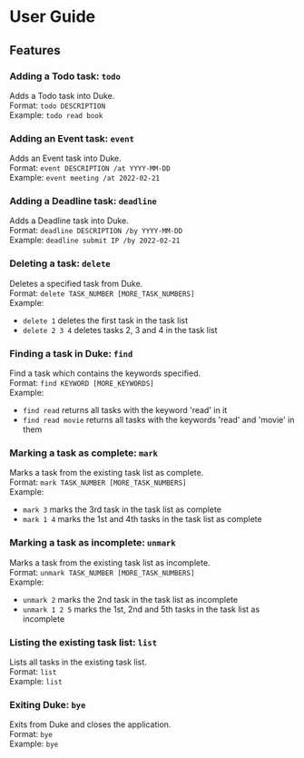 # User Guide

## Features 

### Adding a Todo task: `todo`
Adds a Todo task into Duke.   
Format: `todo DESCRIPTION`  
Example: `todo read book`

### Adding an Event task: `event`  
Adds an Event task into Duke.  
Format: `event DESCRIPTION /at YYYY-MM-DD`  
Example: `event meeting /at 2022-02-21`

### Adding a Deadline task: `deadline`  
Adds a Deadline task into Duke.  
Format: `deadline DESCRIPTION /by YYYY-MM-DD`  
Example: `deadline submit IP /by 2022-02-21`

### Deleting a task: `delete`  
Deletes a specified task from Duke.  
Format: `delete TASK_NUMBER [MORE_TASK_NUMBERS]`   
Example: 
- `delete 1` deletes the first task in the task list
- `delete 2 3 4` deletes tasks 2, 3 and 4 in the task list

### Finding a task in Duke: `find`  
Find a task which contains the keywords specified.  
Format: `find KEYWORD [MORE_KEYWORDS]`  
Example: 
- `find read` returns all tasks with the keyword 'read' in it
- `find read movie` returns all tasks with the keywords 'read' and 'movie' in them

### Marking a task as complete: `mark`  
Marks a task from the existing task list as complete.  
Format: `mark TASK_NUMBER [MORE_TASK_NUMBERS]`  
Example: 
- `mark 3` marks the 3rd task in the task list as complete
- `mark 1 4` marks the 1st and 4th tasks in the task list as complete

### Marking a task as incomplete: `unmark`
Marks a task from the existing task list as incomplete.  
Format: `unmark TASK_NUMBER [MORE_TASK_NUMBERS]`  
Example: 
- `unmark 2` marks the 2nd task in the task list as incomplete
- `unmark 1 2 5` marks the 1st, 2nd and 5th tasks in the task list as incomplete

### Listing the existing task list: `list`
Lists all tasks in the existing task list.  
Format: `list`  
Example: `list`  

### Exiting Duke: `bye`
Exits from Duke and closes the application.  
Format: `bye`  
Example: `bye`


